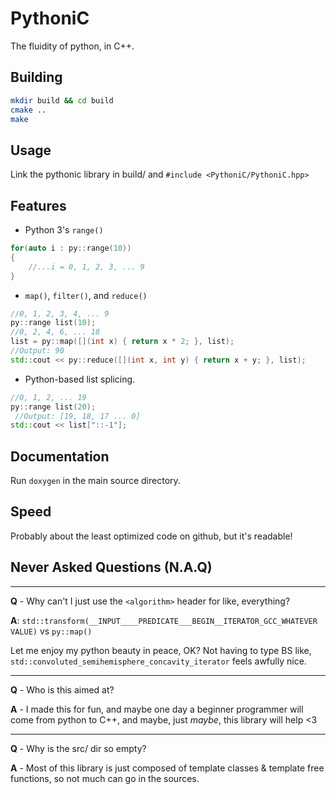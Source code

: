# PythoniC

The fluidity of python, in C++.

## Building

```bash
mkdir build && cd build
cmake ..
make
```

## Usage

Link the pythonic library in build/ and `#include <PythoniC/PythoniC.hpp>`

## Features

* Python 3's `range()`
```cpp
for(auto i : py::range(10))
{
	//...i = 0, 1, 2, 3, ... 9 
}
```
* `map()`, `filter()`, and `reduce()`
```cpp
//0, 1, 2, 3, 4, ... 9
py::range list(10);
//0, 2, 4, 6, ... 18
list = py::map([](int x) { return x * 2; }, list);
//Output: 90
std::cout << py::reduce([](int x, int y) { return x + y; }, list);
```
* Python-based list splicing.
```cpp
//0, 1, 2, ... 19
py::range list(20);
 //Output: [19, 18, 17 ... 0]
std::cout << list["::-1"];
```

## Documentation

Run `doxygen` in the main source directory.

## Speed

Probably about the least optimized code on github, but it's readable!

## Never Asked Questions (N.A.Q)
---
**Q** - Why can't I just use the `<algorithm>` header for like, everything?

**A**: `std::transform(__INPUT____PREDICATE___BEGIN__ITERATOR_GCC_WHATEVER VALUE)`
vs
`py::map()`

Let me enjoy my python beauty in peace, OK? Not having to type BS like, `std::convoluted_semihemisphere_concavity_iterator` feels awfully nice.

---
**Q** - Who is this aimed at?

**A** - I made this for fun, and maybe one day a beginner programmer will come from python to C++, and maybe, just *maybe*, this library will help <3

---

**Q** - Why is the src/ dir so empty?

**A** - Most of this library is just composed of template classes & template free functions, so not much can go in the sources.